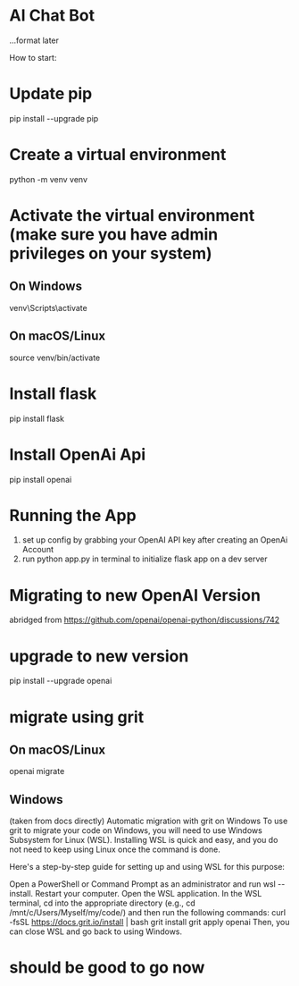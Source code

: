 # AI Chat Bot

...format later

How to start:
# Update pip
pip install --upgrade pip

# Create a virtual environment 
python -m venv venv

# Activate the virtual environment (make sure you have admin privileges on your system)
## On Windows
venv\Scripts\activate
## On macOS/Linux
source venv/bin/activate

# Install flask
pip install flask

# Install OpenAi Api
pip install openai

# Running the App
1. set up config by grabbing your OpenAI API key after creating an OpenAi Account
2. run python app.py in terminal to initialize flask app on a dev server

# Migrating to new OpenAI Version
abridged from https://github.com/openai/openai-python/discussions/742

# upgrade to new version
pip install --upgrade openai

# migrate using grit
## On macOS/Linux
openai migrate

## Windows
(taken from docs directly)
Automatic migration with grit on Windows
To use grit to migrate your code on Windows, you will need to use Windows Subsystem for Linux (WSL). Installing WSL is quick and easy, and you do not need to keep using Linux once the command is done.

Here's a step-by-step guide for setting up and using WSL for this purpose:

Open a PowerShell or Command Prompt as an administrator and run wsl --install.
Restart your computer.
Open the WSL application.
In the WSL terminal, cd into the appropriate directory (e.g., cd /mnt/c/Users/Myself/my/code/) and then run the following commands:
curl -fsSL https://docs.grit.io/install | bash
grit install
grit apply openai
Then, you can close WSL and go back to using Windows.

# should be good to go now
